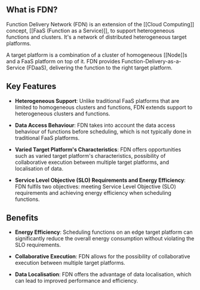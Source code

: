 
## What is FDN?

Function Delivery Network (FDN) is an extension of the [[Cloud Computing]] concept, [[FaaS (Function as a Service)]], to support heterogeneous functions and clusters. It's a network of distributed heterogeneous target platforms. 

A target platform is a combination of a cluster of homogeneous [[Node]]s and a FaaS platform on top of it. FDN provides Function-Delivery-as-a-Service (FDaaS), delivering the function to the right target platform.

## Key Features

- **Heterogeneous Support**: Unlike traditional FaaS platforms that are limited to homogeneous clusters and functions, FDN extends support to heterogeneous clusters and functions.

- **Data Access Behaviour**: FDN takes into account the data access behaviour of functions before scheduling, which is not typically done in traditional FaaS platforms.

- **Varied Target Platform's Characteristics**: FDN offers opportunities such as varied target platform's characteristics, possibility of collaborative execution between multiple target platforms, and localisation of data.

- **Service Level Objective (SLO) Requirements and Energy Efficiency**: FDN fulfils two objectives: meeting Service Level Objective (SLO) requirements and achieving energy efficiency when scheduling functions.

## Benefits

- **Energy Efficiency**: Scheduling functions on an edge target platform can significantly reduce the overall energy consumption without violating the SLO requirements.

- **Collaborative Execution**: FDN allows for the possibility of collaborative execution between multiple target platforms.

- **Data Localisation**: FDN offers the advantage of data localisation, which can lead to improved performance and efficiency.
